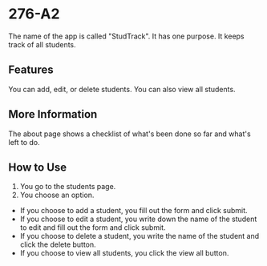 # 276-A2

The name of the app is called "StudTrack". It has one purpose. It keeps track of all students.

## Features
You can add, edit, or delete students. You can also view all students.


## More Information
The about page shows a checklist of what's been done so far and what's left to do.

## How to Use
1. You go to the students page.
2. You choose an option.
- If you choose to add a student, you fill out the form and click submit.
- If you choose to edit a student, you write down the name of the student to edit and fill out the form and click submit.
- If you choose to delete a student, you write the name of the student and click the delete button.
- If you choose to view all students, you click the view all button.